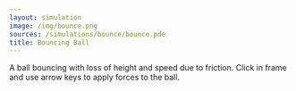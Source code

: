 ```yaml
---
layout: simulation
image: /img/bounce.png
sources: /simulations/bounce/bounce.pde
title: Bouncing Ball
---
```


A ball bouncing with loss of height and speed due to friction. Click in frame and use arrow keys to apply forces to the ball.
